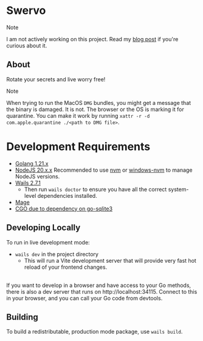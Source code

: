 # Swervo

> [!NOTE]  
> I am not actively working on this project. Read my [blog post](https://madin.dev/swervo/) if you're curious about it.

## About

Rotate your secrets and live worry free!

> [!NOTE]  
> When trying to run the MacOS `DMG` bundles, you might get a message that the binary is damaged. It is not. The browser or the OS is marking it for quarantine. You can make it work by running `xattr -r -d com.apple.quarantine ./<path to DMG file>`.

# Development Requirements

- [Golang 1.21.x](https://go.dev/dl/)
- [NodeJS 20.x.x](https://nodejs.org/en/) Recommended to use [nvm](https://github.com/nvm-sh/nvm#installing-and-updating) or [windows-nvm](https://github.com/coreybutler/nvm-windows#installation--upgrades) to manage NodeJS versions.
- [Wails 2.7.1](https://wails.io/docs/gettingstarted/installation#platform-specific-dependencies)
  - Then run `wails doctor` to ensure you have all the correct system-level dependencies installed.
- [Mage](https://magefile.org/)
- [CGO due to dependency on go-sqlite3](https://github.com/mattn/go-sqlite3#compilation)

## Developing Locally

To run in live development mode:

- `wails dev` in the project directory
  - This will run a Vite development server that will provide very fast hot reload of your frontend changes.

\
If you want to develop in a browser and have access to your Go methods, there is also a dev server that runs on http://localhost:34115. Connect to this in your browser, and you can call your Go code from devtools.

## Building

To build a redistributable, production mode package, use `wails build`.
